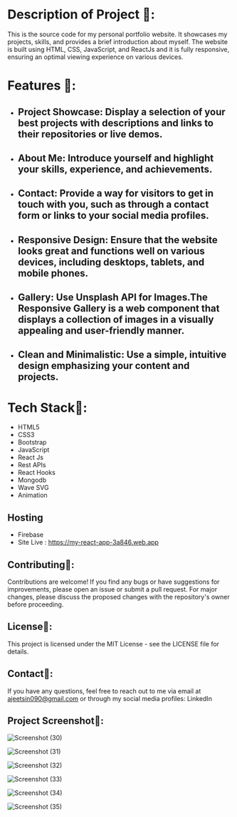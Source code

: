 # Description of Project 🍧: 
This is the source code for my personal portfolio website. It showcases my projects, skills, and provides a brief introduction about myself. The website is built using HTML, CSS,  JavaScript, and ReactJs and it is fully responsive, ensuring an optimal viewing experience on various devices.

# Features 🍿:
- ## Project Showcase: Display a selection of your best projects with descriptions and links to their repositories or live demos.
- ## About Me: Introduce yourself and highlight your skills, experience, and achievements.
- ## Contact: Provide a way for visitors to get in touch with you, such as through a contact form or links to your social media profiles.
- ## Responsive Design: Ensure that the website looks great and functions well on various devices, including desktops, tablets, and mobile phones.
- ## Gallery:  Use Unsplash API for  Images.The Responsive Gallery is a web component that displays a collection of images in a visually appealing and user-friendly manner. 
- ## Clean and Minimalistic: Use a simple, intuitive design emphasizing your content and projects.

# Tech Stack🥧:
- HTML5
- CSS3
- Bootstrap
- JavaScript
- React Js
- Rest APIs
- React Hooks
- Mongodb
- Wave SVG 
- Animation
## Hosting 
- Firebase
- Site Live : https://my-react-app-3a846.web.app

## Contributing🍨:
Contributions are welcome! If you find any bugs or have suggestions for improvements, please open an issue or submit a pull request. For major changes, please discuss the proposed changes with the repository's owner before proceeding.

## License🥩:
This project is licensed under the MIT License - see the LICENSE file for details.

## Contact🥤:
If you have any questions, feel free to reach out to me via email at ajeetsin090@gmail.com or through my social media profiles: LinkedIn 

## Project Screenshot🥂: 

![Screenshot (30)](https://github.com/Ajeet090/My_Business_Site/assets/61498445/5ba33cb5-85f9-4a02-a3a7-7c68558d3a0d)

![Screenshot (31)](https://github.com/Ajeet090/My_Business_Site/assets/61498445/efe7e143-09ed-4075-9c9e-8cb595b3a64e)

![Screenshot (32)](https://github.com/Ajeet090/My_Business_Site/assets/61498445/35752d46-85c7-4380-9a6c-f470e3b881df)


![Screenshot (33)](https://github.com/Ajeet090/My_Business_Site/assets/61498445/0c05b523-305d-4c26-a1cc-bf725ca898b7)

![Screenshot (34)](https://github.com/Ajeet090/My_Business_Site/assets/61498445/742f7751-234b-45a7-bd20-df190cafe86f)

![Screenshot (35)](https://github.com/Ajeet090/My_Business_Site/assets/61498445/266dc192-96d1-4795-ae39-490d228bdc15)

